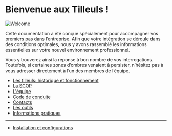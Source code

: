 # Bienvenue aux Tilleuls !

![Welcome](https://media.giphy.com/media/hr4Ljjyj0L9RYlihLr/giphy.gif?cid=790b76114c521df8e26e13caa0e15279b58f5c00570b24be&rid=giphy.gif&ct=g)

Cette documentation a été conçue spécialement pour accompagner vos premiers pas dans l’entreprise. Afin que votre intégration se déroule dans des conditions optimales, nous y avons rassemblé les informations essentielles sur votre nouvel environnement professionnel.

Vous y trouverez ainsi la réponse à bon nombre de vos interrogations. Toutefois, si certaines zones d’ombres venaient à persister, n’hésitez pas à vous adresser directement à l’un des membres de l’équipe.

- [Les tilleuls: historique et fonctionnement](doc/tilleuls.md)
- [La SCOP](doc/scop.md)
- [L'équipe](doc/team.md)
- [Code de conduite](doc/code_of_conduct.md)
- [Contacts](doc/contact.md)
- [Les outils](doc/tools.md)
- [Informations pratiques](doc/practical.md)

---

- [Installation et configurations](doc/installation.md)
